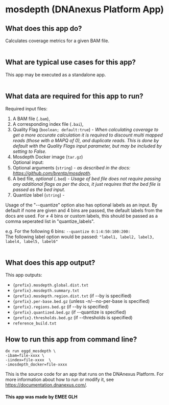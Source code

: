 <!-- dx-header -->
# mosdepth (DNAnexus Platform App)

## What does this app do?
Calculates coverage metrics for a given BAM file.
<br></br>

## What are typical use cases for this app?
This app may be executed as a standalone app.
<br></br>

## What data are required for this app to run?
Required input files:
1. A BAM file (`.bam`), 
2. A corresponding index file (`.bai`), 
3. Quality Flag (`boolean; default:true`) - *When calculating coverage to get a more accurate calculation it is required to discount multi mapped reads (those with a MAPQ of 0), and duplicate reads.  This is done by default with the Quality Flags input parameter, but may be included by setting to False.*
4. Mosdepth Docker image (`tar.gz`)<br>
Optional input:<br>
5. Optional arguments (`string`) - *as described in the docs: https://github.com/brentp/mosdepth.*
6. A bed file, *optional* (`.bed`) - *Usage of bed file does not require passing any additional flags as per the docs, it just requires that the bed file is passed as the bed input.*
7. Quantize label (`string`) - 

Usage of the "--quantize" option also has optional labels as an input. By default if none are given and 4 bins are passed, the default labels from the docs are used. For &ne; 4 bins or custom labels, this should be passed as a comma seperated list in "quantize_labels".

e.g. For the following 6 bins: 
    `--quantize 0:1:4:50:100:200:` <br/>
    The following label option would be passed: 
    `"label1, label2, label3, label4, label5, label6"`
<br></br>

## What does this app output?
This app outputs:
- `{prefix}.mosdepth.global.dist.txt`
- `{prefix}.mosdepth.summary.txt`
- `{prefix}.mosdepth.region.dist.txt` (if --by is specified)
- `{prefix}.per-base.bed.gz` (unless -n/--no-per-base is specified)
- `{prefix}.regions.bed.gz` (if --by is specified)
- `{prefix}.quantized.bed.gz` (if --quantize is specified)
- `{prefix}.thresholds.bed.gz` (if --thresholds is specified)
- `reference_build.txt`

## How to run this app from command line?
```
dx run eggd_mosdepth \
-ibam=file-xxxx \
-iindex=file-xxxx  \
-imosdepth_docker=file-xxxx
```

This is the source code for an app that runs on the DNAnexus Platform.
For more information about how to run or modify it, see
https://documentation.dnanexus.com/.

#### This app was made by EMEE GLH